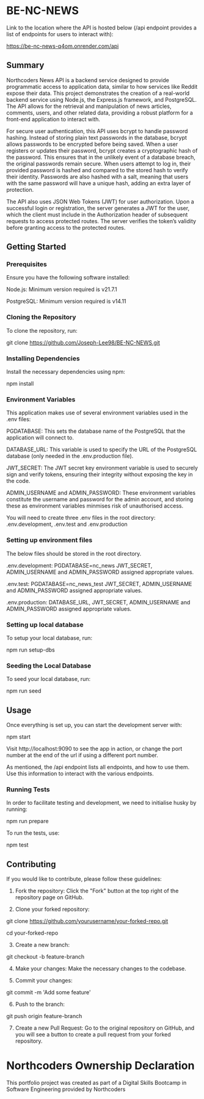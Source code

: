 # BE-NC-NEWS

Link to the location where the API is hosted below (/api endpoint provides a list of endpoints for users to interact with):

https://be-nc-news-q4om.onrender.com/api

## Summary

Northcoders News API is a backend service designed to provide programmatic access to application data, similar to how services like Reddit expose their data. This project demonstrates the creation of a real-world backend service using Node.js, the Express.js framework, and PostgreSQL. The API allows for the retrieval and manipulation of news articles, comments, users, and other related data, providing a robust platform for a front-end application to interact with. 

For secure user authentication, this API uses bcrypt to handle password hashing. Instead of storing plain text passwords in the database, bcrypt allows passwords to be encrypted before being saved. When a user registers or updates their password, bcrypt creates a cryptographic hash of the password. This ensures that in the unlikely event of a database breach, the original passwords remain secure. When users attempt to log in, their provided password is hashed and compared to the stored hash to verify their identity. Passwords are also hashed with a salt, meaning that users with the same password will have a unique hash, adding an extra layer of protection.

The API also uses JSON Web Tokens (JWT) for user authorization. Upon a successful login or registration, the server generates a JWT for the user, which the client must include in the Authorization header of subsequent requests to access protected routes. The server verifies the token’s validity before granting access to the protected routes.

## Getting Started

### Prerequisites

Ensure you have the following software installed:

Node.js: Minimum version required is v21.7.1

PostgreSQL: Minimum version required is v14.11

### Cloning the Repository

To clone the repository, run:

git clone https://github.com/Joseph-Lee98/BE-NC-NEWS.git

### Installing Dependencies

Install the necessary dependencies using npm:

npm install

### Environment Variables

This application makes use of several environment variables used in the .env files:

PGDATABASE: This sets the database name of the PostgreSQL that the application will connect to.

DATABASE_URL: This variable is used to specify the URL of the PostgreSQL database (only needed in the .env.production file).

JWT_SECRET: The JWT secret key environment variable is used to securely sign and verify tokens, ensuring their integrity without exposing the key in the code.

ADMIN_USERNAME and ADMIN_PASSWORD: These environment variables constitute the username and password for the admin account, and storing these as environment variables minmises risk of unauthorised access.

You will need to create three .env files in the root directory: .env.development, .env.test and .env.production

### Setting up environment files

The below files should be stored in the root directory.

.env.development:
PGDATABASE=nc_news
JWT_SECRET, ADMIN_USERNAME and ADMIN_PASSWORD assigned appropriate values.

.env.test:
PGDATABASE=nc_news_test
JWT_SECRET, ADMIN_USERNAME and ADMIN_PASSWORD assigned appropriate values.

.env.production:
DATABASE_URL, JWT_SECRET, ADMIN_USERNAME and ADMIN_PASSWORD assigned appropriate values.

### Setting up local database

To setup your local database, run:

npm run setup-dbs

### Seeding the Local Database

To seed your local database, run:

npm run seed

## Usage

Once everything is set up, you can start the development server with:

npm start

Visit http://localhost:9090 to see the app in action, or change the port number at the end of the url if using a different port number.

As mentioned, the /api endpoint lists all endpoints, and how to use them. Use this information to interact with the various endpoints.

### Running Tests

In order to facilitate testing and development, we need to initialise husky by running:

npm run prepare

To run the tests, use:

npm test

## Contributing

If you would like to contribute, please follow these guidelines:

1) Fork the repository: Click the "Fork" button at the top right of the repository page on GitHub.

2) Clone your forked repository:
   
git clone https://github.com/yourusername/your-forked-repo.git

cd your-forked-repo

3) Create a new branch:
   
git checkout -b feature-branch

4) Make your changes: Make the necessary changes to the codebase.
   
5) Commit your changes:
    
git commit -m 'Add some feature'

6) Push to the branch:
    
git push origin feature-branch

7) Create a new Pull Request: Go to the original repository on GitHub, and you will see a button to create a pull request from your forked repository.

# Northcoders Ownership Declaration

This portfolio project was created as part of a Digital Skills Bootcamp in Software Engineering provided by Northcoders
